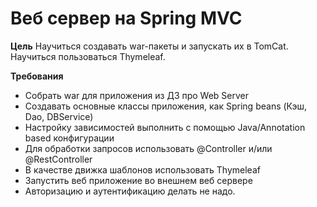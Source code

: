 # Веб сервер на Spring MVC

**Цель**
Научиться создавать war-пакеты и запускать их в TomCat. Научиться пользоваться Thymeleaf.

**Требования**

- Собрать war для приложения из ДЗ про Web Server
- Создавать основные классы приложения, как Spring beans (Кэш, Dao, DBService)
- Настройку зависимостей выполнить с помощью Java/Annotation based конфигурации
- Для обработки запросов использовать @Controller и/или @RestController
- В качестве движка шаблонов использовать Thymeleaf
- Запустить веб приложение во внешнем веб сервере
- Авторизацию и аутентификацию делать не надо.

